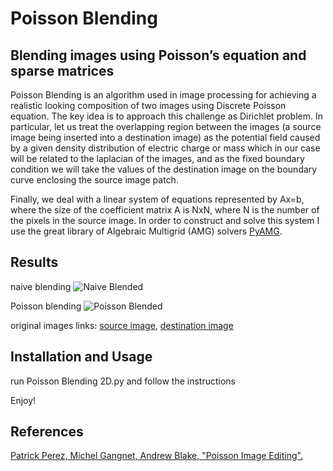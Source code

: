 # Poisson Blending
## Blending images using Poisson’s equation and sparse matrices
Poisson Blending is an algorithm used in image processing for achieving a realistic looking composition of two images using Discrete Poisson equation.
The key idea is to approach this challenge as Dirichlet problem. In particular, let us treat the overlapping region between the images (a source image being inserted into a destination image) as the potential field caused by a given density distribution of electric charge or mass which in our case will be related to the laplacian of the images, and as the fixed boundary condition we will take the values of the destination image on the boundary curve enclosing the source image patch.

Finally, we deal with a linear system of equations represented by Ax=b, where the size of the coefficient matrix A is NxN, where N is the number of the pixels in the source image.
In order to construct and solve this system I use the great library of Algebraic Multigrid (AMG) solvers [PyAMG](https://github.com/pyamg/pyamg).

## Results
naive blending
![Naive Blended](https://user-images.githubusercontent.com/82455000/150935595-3787de6a-f4e0-44dc-87e5-3c57b72ab71c.png)

Poisson blending
![Poisson Blended](https://user-images.githubusercontent.com/82455000/150935633-ce21a68e-1910-461b-9f24-871f09e03ea4.png)
 
original images links: 
[source image](https://www.pentaxforums.com/gallery/photo-old-airplane-3-12687/&u=15401), 
[destination image](https://www.google.com/url?sa=i&url=https%3A%2F%2Fwww.azocleantech.com%2Fnews.aspx%3FnewsID%3D26805&psig=AOvVaw0IhVkjyN04kdRn5500daF5&ust=1643183382112000&source=images&cd=vfe&ved=0CAsQjRxqFwoTCLiZkrS1zPUCFQAAAAAdAAAAABAE)

## Installation and Usage
run Poisson Blending 2D.py and follow the instructions

Enjoy!
## References
[Patrick Perez, Michel Gangnet, Andrew Blake, "Poisson Image Editing".](https://www.cs.jhu.edu/~misha/Fall07/Papers/Perez03.pdf)
